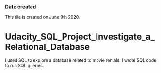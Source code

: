 ### Date created
This file is created on June 9th 2020.


# Udacity_SQL_Project_Investigate_a_Relational_Database
I used SQL to explore a database related to movie rentals. I wrote SQL code to run SQL queries.
